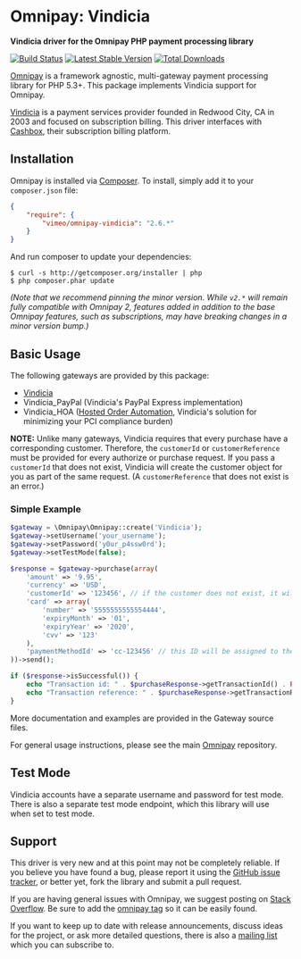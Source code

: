 # Omnipay: Vindicia

**Vindicia driver for the Omnipay PHP payment processing library**

[![Build Status](https://travis-ci.org/vimeo/omnipay-vindicia.png?branch=master)](https://travis-ci.org/vimeo/omnipay-vindicia)
[![Latest Stable Version](https://poser.pugx.org/vimeo/omnipay-vindicia/version.png)](https://packagist.org/packages/vimeo/omnipay-vindicia)
[![Total Downloads](https://poser.pugx.org/vimeo/omnipay-vindicia/d/total.png)](https://packagist.org/packages/vimeo/omnipay-vindicia)

[Omnipay](https://github.com/thephpleague/omnipay) is a framework agnostic, multi-gateway payment
processing library for PHP 5.3+. This package implements Vindicia support for Omnipay.

[Vindicia](https://vindicia.com/) is a payment services provider founded in Redwood City, CA in 2003 and focused on subscription billing. This driver interfaces with [Cashbox](https://www.vindicia.com/solutions/vindicia-cashbox), their subscription billing platform.

## Installation

Omnipay is installed via [Composer](http://getcomposer.org/). To install, simply add it
to your `composer.json` file:

```json
{
    "require": {
        "vimeo/omnipay-vindicia": "2.6.*"
    }
}
```

And run composer to update your dependencies:

```
$ curl -s http://getcomposer.org/installer | php
$ php composer.phar update
```

_(Note that we recommend pinning the minor version. While `v2.*` will remain fully compatible with Omnipay 2, features added in addition to the base Omnipay features, such as subscriptions, may have breaking changes in a minor version bump.)_

## Basic Usage

The following gateways are provided by this package:

* [Vindicia](https://vindicia.com/)
* Vindicia_PayPal (Vindicia's PayPal Express implementation)
* Vindicia_HOA ([Hosted Order Automation](https://www.vindicia.com/resources/data-sheets/hosted-order-automation), Vindicia's solution for minimizing your PCI compliance burden)

**NOTE:** Unlike many gateways, Vindicia requires that every purchase have a corresponding customer. Therefore, the `customerId` or `customerReference` must be provided for every authorize or purchase request. If you pass a `customerId` that does not exist, Vindicia will create the customer object for you as part of the same request. (A `customerReference` that does not exist is an error.)

### Simple Example

```php
$gateway = \Omnipay\Omnipay::create('Vindicia');
$gateway->setUsername('your_username');
$gateway->setPassword('y0ur_p4ssw0rd');
$gateway->setTestMode(false);

$response = $gateway->purchase(array(
    'amount' => '9.95',
    'currency' => 'USD',
    'customerId' => '123456', // if the customer does not exist, it will be created
    'card' => array(
        'number' => '5555555555554444',
        'expiryMonth' => '01',
        'expiryYear' => '2020',
        'cvv' => '123'
    ),
    'paymentMethodId' => 'cc-123456' // this ID will be assigned to the card
))->send();

if ($response->isSuccessful()) {
    echo "Transaction id: " . $purchaseResponse->getTransactionId() . PHP_EOL;
    echo "Transaction reference: " . $purchaseResponse->getTransactionReference() . PHP_EOL;
}
```

More documentation and examples are provided in the Gateway source files.

For general usage instructions, please see the main [Omnipay](https://github.com/thephpleague/omnipay)
repository.

## Test Mode

Vindicia accounts have a separate username and password for test mode. There is also a separate
test mode endpoint, which this library will use when set to test mode.

## Support

This driver is very new and at this point may not be completely reliable. If you believe you have found a bug, please report it using the [GitHub issue tracker](https://github.com/Vimeo/omnipay-vindicia/issues),
or better yet, fork the library and submit a pull request.

If you are having general issues with Omnipay, we suggest posting on
[Stack Overflow](http://stackoverflow.com/). Be sure to add the
[omnipay tag](http://stackoverflow.com/questions/tagged/omnipay) so it can be easily found.

If you want to keep up to date with release announcements, discuss ideas for the project,
or ask more detailed questions, there is also a [mailing list](https://groups.google.com/forum/#!forum/omnipay) which
you can subscribe to.
